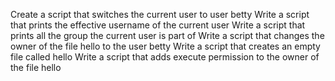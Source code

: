 Create a script that switches the current user to user betty
Write a script that prints the effective username of the current user
Write a script that prints all the group the current user is part of
Write a script that changes the owner of the file hello to the user betty
Write a script that creates an empty file called hello
Write a script that adds execute permission to the owner of the file hello
